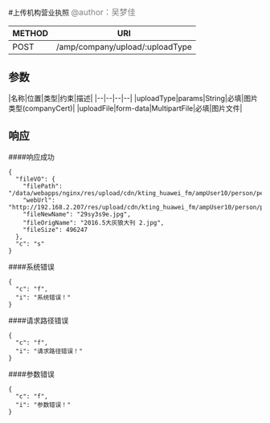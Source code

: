 #上传机构营业执照
<font color="gray" size="3">@author：吴梦佳</font>

|METHOD|URI|
|--|--|
|POST|/amp/company/upload/:uploadType|

## 参数
|名称|位置|类型|约束|描述|
|--|--|--|--|
|uploadType|params|String|必填|图片类型(companyCert)|
|uploadFile|form-data|MultipartFile|必填|图片文件|


## 响应
####响应成功
```
{
  "fileVO": {
    "filePath": "/data/webapps/nginx/res/upload/cdn/kting_huawei_fm/ampUser10/person/personCert/20170316/29sy3s9e.jpg",
    "webUrl": "http://192.168.2.207/res/upload/cdn/kting_huawei_fm/ampUser10/person/personCert/20170316/29sy3s9e.jpg",
    "fileNewName": "29sy3s9e.jpg",
    "fileOrigName": "2016.5大灰狼大刊 2.jpg",
    "fileSize": 496247
  },
  "c": "s"
}
```
####系统错误
```
{
  "c": "f",
  "i": "系统错误！"
}
```
####请求路径错误
```
{
  "c": "f",
  "i": "请求路径错误！"
}
```
####参数错误
```
{
  "c": "f",
  "i": "参数错误！"
}
```

